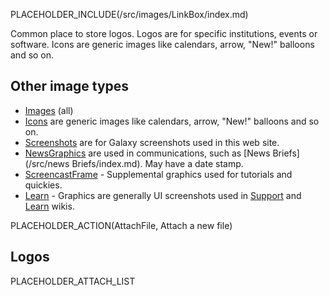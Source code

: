 PLACEHOLDER_INCLUDE(/src/images/LinkBox/index.md)

Common place to store logos.  Logos are for specific institutions, events or software. Icons are generic images like calendars, arrow, "New!" balloons and so on. 

## Other image types

* [Images](/src/images/index.md) (all)
* [Icons](/src/images/Icons/index.md) are generic images like calendars, arrow, "New!" balloons and so on.  
* [Screenshots](/src/images/Screenshots/index.md) are for Galaxy screenshots used in this web site.
* [NewsGraphics](/src/images/NewsGraphics/index.md) are used in communications, such as [News Briefs](/src/news Briefs/index.md). May have a date stamp.
* [ScreencastFrame](/src/images/ScreencastFrame/index.md) - Supplemental graphics used for tutorials and quickies.
* [Learn](/src/images/Learn/index.md) - Graphics are generally UI screenshots used in [Support](/src/support/index.md) and [Learn](/src/Learn/index.md) wikis.

PLACEHOLDER_ACTION(AttachFile, Attach a new file)

## Logos

PLACEHOLDER_ATTACH_LIST
